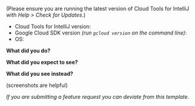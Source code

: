 (Please ensure you are running the latest version of Cloud Tools for IntelliJ with _Help > Check for Updates_.)

- Cloud Tools for IntelliJ version:
- Google Cloud SDK version _(run `gcloud version` on the command line)_:
- OS:

**What did you do?**

**What did you expect to see?**

**What did you see instead?**

(screenshots are helpful)

_If you are submitting a feature request you can deviate from this template._
